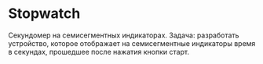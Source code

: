 # Stopwatch
Секундомер на семисегментных индикаторах. 
Задача: разработать устройство, которое отображает на семисегментные индикаторы время в секундах, прошедшее после нажатия кнопки старт. 
